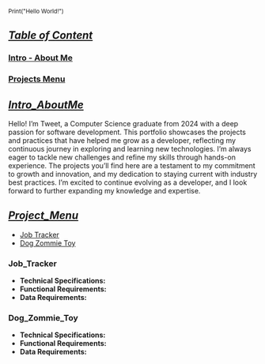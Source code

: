 <sup></sup><sub>Print("Hello World!")</sub>

## <ins>***Table of Content***</ins>
### [Intro - About Me](#Intro_AboutMe)
### [Projects Menu](#Project_Menu)


## <ins>***Intro_AboutMe***</ins>
  Hello! I’m Tweet, a Computer Science graduate from 2024 with a deep passion for software development. This portfolio showcases the projects and practices that have helped me grow as a developer, reflecting my continuous journey in exploring and learning new technologies. I’m always eager to tackle new challenges and refine my skills through hands-on experience. The projects you’ll find here are a testament to my commitment to growth and innovation, and my dedication to staying current with industry best practices. I’m excited to continue evolving as a developer, and I look forward to further expanding my knowledge and expertise.

## <ins>***Project_Menu***</ins>
* [Job Tracker](#Job_Tracker)
* [Dog Zommie Toy](#Dog_Zommie_Toy)


### **Job_Tracker**
* **Technical Specifications:**
* **Functional Requirements:**
* **Data Requirements:**

### **Dog_Zommie_Toy**
* **Technical Specifications:**
* **Functional Requirements:**
* **Data Requirements:**




